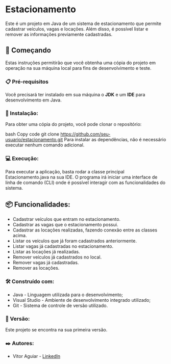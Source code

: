 <h1>Estacionamento</h1>
Este é um projeto em Java de um sistema de estacionamento que permite cadastrar veículos, vagas e locações. Além disso, é possível listar e remover as informações previamente cadastradas.

<h2>🚀 Começando</h2>
Estas instruções permitirão que você obtenha uma cópia do projeto em operação na sua máquina local para fins de desenvolvimento e teste.

<h3>📋 Pré-requisitos</h3>
Você precisará ter instalado em sua máquina o <strong>JDK</strong> e um <strong>IDE</strong> para desenvolvimento em Java.

<h3>🔧 Instalação:</h3>
Para obter uma cópia do projeto, você pode clonar o repositório:

bash
Copy code
git clone https://github.com/seu-usuario/estacionamento.git
Para instalar as dependências, não é necessário executar nenhum comando adicional.

<h3>💻 Execução:</h3>
Para executar a aplicação, basta rodar a classe principal Estacionamento.java na sua IDE. O programa irá iniciar uma interface de linha de comando (CLI) onde é possível interagir com as funcionalidades do sistema.

<h2>📦 Funcionalidades:</h2>
<ul>
  <li>Cadastrar veículos que entram no estacionamento.</li>
  <li>Cadastrar as vagas que o estacionamento possui.</li>
  <li>Cadastrar as locações realizadas, fazendo conexão entre as classes acima.</li>
  <li>Listar os veículos que já foram cadastrados anteriormente.</li>
  <li>Listar vagas já cadastradas no estacionamento.</li>
  <li>Listar as locações já realizadas.</li>
  <li>Remover veículos já cadastrados no local.</li>
  <li>Remover vagas já cadastradas.</li>
  <li>Remover as locações.</li>
</ul>
<h3>🛠️ Construído com:</h3>
<ul>
  <li>Java - Linguagem utilizada para o desenvolvimento;</li>
  <li>Visual Studio - Ambiente de desenvolvimento integrado utilizado;</li>
  <li>Git - Sistema de controle de versão utilizado.</li>
</ul>
<h3>📌 Versão:</h3>
Este projeto se encontra na sua primeira versão.

<h3>✒️ Autores:</h3>
<ul>
  <li>Vitor Aguiar - <a href="www.linkedin.com/in/vitor-aguiar-ab3937192/">LinkedIn</a></li>
</ul>
